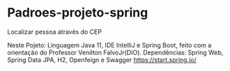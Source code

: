 # Padroes-projeto-spring
Localizar pessoa através do CEP

Neste Pojeto: Linguagem Java 11, IDE IntelliJ e Spring Boot, feito com a orientação do Professor Venilton FalvoJr(DIO). 
Dependências: Spring Web, Spring Data JPA, H2, Openfeign e Swagger
https://start.spring.io/


